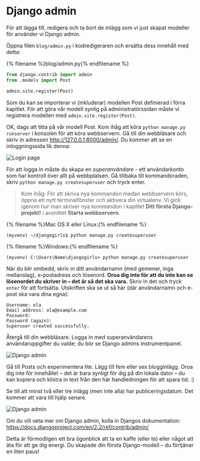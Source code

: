 # Django admin

För att lägga till, redigera och ta bort de inlägg som vi just skapat modeller för använder vi Django admin.

Öppna filen `blog/admin.py` i kodredigeraren och ersätta dess innehåll med detta:

{% filename %}blog/admin.py{% endfilename %}

```python
from django.contrib import admin
from .models import Post

admin.site.register(Post)
```

Som du kan se importerar vi (inkluderar) modellen Post definierad i förra kapitlet. För att göra vår modell synlig på administratörssidan måste vi registrera modellen med `admin.site.register(Post)`.

OK, dags att titta på vår modell Post. Kom ihåg att köra `python manage.py runserver` i konsolen för att köra webbservern. Gå till din webbläsare och skriv in adressen http://127.0.0.1:8000/admin/. Du kommer att se en inloggningssida lik denna:

![Login page](images/login_page2.png)

För att logga in måste du skapa en *superanvändare* - ett användarkonto som har kontroll över allt på webbplatsen. Gå tillbaka till kommandoraden, skriv `python manage.py createsuperuser` och tryck enter.

> Kom ihåg: För att skriva nya kommandon medan webbservern körs, öppna ett nytt terminalfönster och aktivera din virtualenv. Vi gick igenom hur man skriver nya kommandon i kapitlet **Ditt första Django-projekt!** i avsnittet **Starta webbservern**.

{% filename %}Mac OS X eller Linux:{% endfilename %}

    (myvenv) ~/djangogirls$ python manage.py createsuperuser
    

{% filename %}Windows:{% endfilename %}

    (myvenv) C:\Users\Name\djangogirls> python manage.py createsuperuser
    

När du blir ombedd, skriv in ditt användarnamn (med gemener, inga mellanslag), e-postadress och lösenord. **Oroa dig inte för att du inte kan se lösenordet du skriver in – det är så det ska vara.** Skriv in det och tryck `enter` för att fortsätta. Utskriften ska se ut så här (där användarnamn och e-post ska vara dina egna):

    Username: ola
    Email address: ola@example.com
    Password:
    Password (again):
    Superuser created successfully.
    

Återgå till din webbläsare. Logga in med superanvändarens användaruppgifter du valde; du bör se Django admins instrumentpanel.

![Django admin](images/django_admin3.png)

Gå till Posts och experimentera lite. Lägg till fem eller sex blogginlägg. Oroa dig inte för innehållet – det är bara synligt för dig på din lokala dator – du kan kopiera och klistra in text från den här handledningen för att spara tid. :)

Se till att minst två eller tre inlägg (men inte alla) har publiceringsdatum. Det kommer att vara till hjälp senare.

![Django admin](images/edit_post3.png)

Om du vill veta mer om Django admin, kolla in Djangos dokumentation: https://docs.djangoproject.com/en/2.2/ref/contrib/admin/

Detta är förmodligen ett bra ögonblick att ta en kaffe (eller te) eller något att äta för att ge dig energi. Du skapade din första Django-modell – du förtjänar en liten paus!